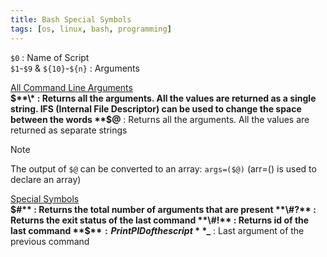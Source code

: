 ```yaml
---
title: Bash Special Symbols
tags: [os, linux, bash, programming]
---
```


`$0` : Name of Script  
`$1`-`$9`  & `${10}`-`${n}` : Arguments  

<u>All Command Line Arguments</u>  
**$**\* : Returns all the arguments. All the values are returned as a single string. IFS (Internal File Descriptor) can be used to change the space between the words  
**$@** : Returns all the arguments. All the values are returned as separate strings

 > [!NOTE]
 > The output of `$@` can be converted to an array: `args=($@)` (arr=() is used to declare an array)

<u>Special Symbols</u>  
**$#** : Returns the total number of arguments that are present  
**\#?** : Returns the exit status of the last command  
**\#!** : Returns id of the last command  
**$$** : Print PID of the script  
**$\_** : Last argument of the previous command
